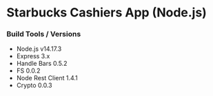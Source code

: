 # Starbucks Cashiers App (Node.js)

### Build Tools / Versions

* Node.js v14.17.3
* Express 3.x
* Handle Bars 0.5.2
* FS 0.0.2
* Node Rest Client 1.4.1
* Crypto 0.0.3



